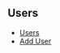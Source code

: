 ## Users
<!-- TOC -->

* [Users](/doc/users.md#users)  
* [Add User](/doc/users.md#add-user)  
 
    
<!-- TOC -->
